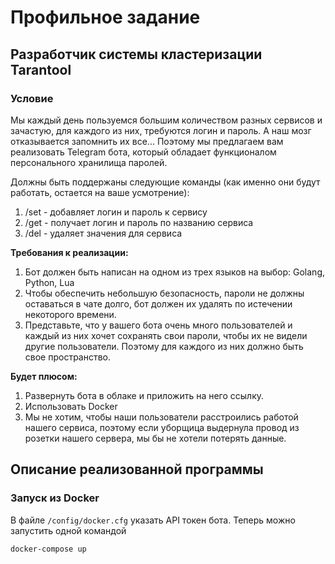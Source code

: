 # Профильное задание
## Разработчик системы кластеризации Tarantool
### Условие
Мы каждый день пользуемся большим количеством разных сервисов и зачастую, для каждого из них, требуются логин и пароль. А наш мозг отказывается запомнить их все... Поэтому мы предлагаем вам реализовать Telegram бота, который обладает функционалом персонального хранилища паролей. <br>

Должны быть поддержаны следующие команды (как именно они будут работать, остается на ваше усмотрение):
1. /set - добавляет логин и пароль к сервису
2. /get - получает логин и пароль по названию сервиса
3. /del - удаляет значения для сервиса

<b>Требования к реализации:</b>
1. Бот должен быть написан на одном из трех языков на выбор: Golang, Python, Lua
2. Чтобы обеспечить небольшую безопасность, пароли не должны оставаться в чате долго, бот должен их удалять по истечении некоторого времени.
3. Представьте, что у вашего бота очень много пользователей и каждый из них хочет сохранять свои пароли, чтобы их не видели другие пользователи. Поэтому для каждого из них должно быть свое пространство.

<b>Будет плюсом:</b>
1. Развернуть бота в облаке и приложить на него ссылку.
2. Использовать Docker
3. Мы не хотим, чтобы наши пользователи расстроились работой нашего сервиса, поэтому если уборщица выдернула провод из розетки нашего сервера, мы бы не хотели потерять данные.

## Описание реализованной программы
### Запуск из Docker
В файле `/config/docker.cfg` указать API токен бота.
Теперь можно запустить одной командой 
```
docker-compose up
```
